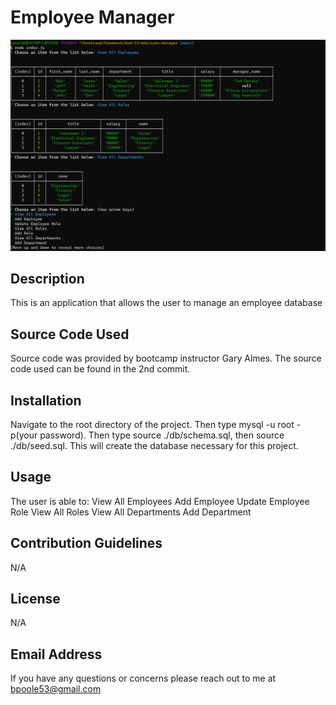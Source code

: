 # Employee Manager

![Alt text](./assets/mod-12-screenshot.png)

## Description
This is an application that allows the user to manage an employee database

## Source Code Used
Source code was provided by bootcamp instructor Gary Almes.  The source code used can be found in the 2nd commit.

## Installation
Navigate to the root directory of the project.  Then type mysql -u root -p(your password).  Then type source ./db/schema.sql, then source ./db/seed.sql.  This will create the database necessary for this project.
    
## Usage
The user is able to:
View All Employees
Add Employee
Update Employee Role
View All Roles
View All Departments
Add Department
    
## Contribution Guidelines
N/A
    
## License
N/A
    
## Email Address
If you have any questions or concerns please reach out to me at bpoole53@gmail.com